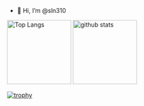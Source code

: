 - 👋 Hi, I’m @sln310

<!---
sln310/sln310 is a ✨ special ✨ repository because its `README.md` (this file) appears on your GitHub profile.
You can click the Preview link to take a look at your changes.
--->

<!-- <p align="left"> 
  <img alt="Top Langs" height="150px" src="https://github-readme-stats.vercel.app/api/top-langs/?username=sln310&layout=compact&theme=onedark&show_icons=true&theme=onedark" />
  <img alt="github stats" height="150px" src="https://github-readme-stats.vercel.app/api?username=sln310&theme=onedark&show_icons=ture" />
</p>
 -->

<p align="left"> 
  <img alt="Top Langs" height="150px" src="https://github-readme-stats.vercel.app/api/top-langs/?username=sln310&layout=compact&count_private=true&show_icons=true&theme=onedark" />
  <img alt="github stats" height="150px" src="https://github-readme-stats.vercel.app/api?username=sln310&count_private=true&show_icons=true&show_icons=true&theme=onedark" />
</p>

[![trophy](https://github-profile-trophy.vercel.app/?username=sln310&theme=onedark&column=7
)](https://github.com/ryo-ma/github-profile-trophy)
